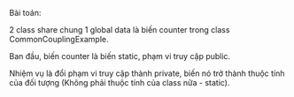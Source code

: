 Bài toán: 

2 class share chung 1 global data là biến counter trong class CommonCouplingExample.

Ban đầu, biến counter là biến static, phạm vi truy cập public.

Nhiệm vụ là đổi phạm vi truy cập thành private, biến nó trở thành thuộc tính của đối tượng (Không phải thuộc tính của class nữa - static).